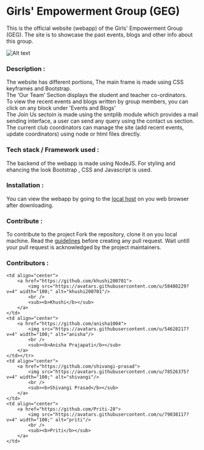 # Girls' Empowerment Group (GEG)

This is the official website (webapp) of the Girls' Empowerment Group (GEG). The site is to showcase the past events, blogs and other info about this group. 

![Alt text]( gif_GEG.gif "Main page of website")


### Description :
The website has different portions, The main frame is made using CSS keyframes and Bootstrap. \
The 'Our Team'  Section displays the student and teacher co-ordinators.\
To view the recent events and blogs written by group members, you can click on any block under 'Events and Blogs' \
The Join Us sectoin is made using the smtplib module which provides a mail sending interface, a user can send any query using the contact us section. \
The current club coordinators can manage the site (add recent events, update coordinators) using node or html files directly.



### Tech stack / Framework used : 
The backend of the webapp is made using NodeJS. For styling and ehancing the look Bootstrap , CSS and Javascript is used.

### Installation :
You can view the webapp by going to the [local host](http://127.0.0.1:8000/) on you web browser after downloading.



### Contribute :
To contribute to the project Fork the repository, clone it on you local machine. Read the [guidelines](https://github.com/IIITG-Open-Source/Guidelines) before creating any pull request. 
Wait untill your pull request is acknowledged by the project maintainers.

### Contributors :

<!-- readme: contributors -start -->
<table>
<tr>
    
    <td align="center">
        <a href="https://github.com/khushi200701">
            <img src="https://avatars.githubusercontent.com/u/58480229?v=4" width="100;" alt="khushi200701"/>
            <br />
            <sub><b>Khushi</b></sub>
        </a>
    </td>
    <td align="center">
        <a href="https://github.com/anisha1004">
            <img src="https://avatars.githubusercontent.com/u/54628217?v=4" width="100;" alt="anisha"/>
            <br />
            <sub><b>Anisha Prajapati</b></sub>
        </a>
    </td></tr>
    <td align="center">
        <a href="https://github.com/shivangi-prasad">
            <img src="https://avatars.githubusercontent.com/u/78526375?v=4" width="100;" alt="shivangi"/>
            <br />
            <sub><b>Shivangi Prasad</b></sub>
        </a>
    </td>
    <td align="center">
        <a href="https://github.com/Priti-28">
            <img src="https://avatars.githubusercontent.com/u/79038117?v=4" width="100;" alt="priti"/>
            <br />
            <sub><b>Priti</b></sub>
        </a>
    </td>
    
</table>
<!-- readme: contributors -end -->

